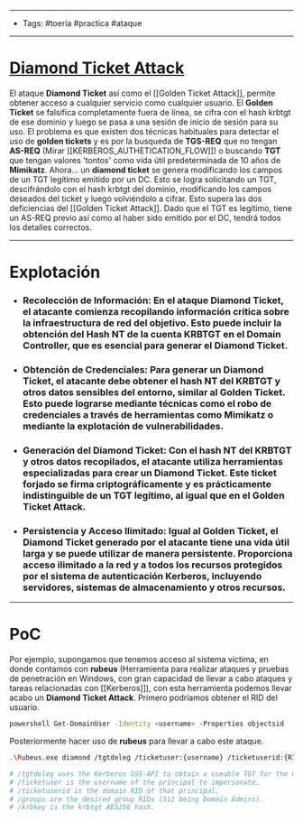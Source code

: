 ------
- Tags: #toeria #practica #ataque 
-----
# [Diamond Ticket Attack](https://book.hacktricks.xyz/windows-hardening/active-directory-methodology/diamond-ticket)
El ataque **Diamond Ticket** así como el [[Golden Ticket Attack]], permite obtener acceso a cualquier servicio como cualquier usuario. El **Golden Ticket** se falsifica completamente fuera de línea, se cifra con el hash krbtgt de ese dominio y luego se pasa a una sesión de inicio de sesión para su uso. El problema es que existen dos técnicas habituales para detectar el uso de **golden tickets** y es por la busqueda de **TGS-REQ** que no tengan **AS-REQ** (Mirar [[KERBEROS_AUTHETICATION_FLOW]]) o buscando **TGT** que tengan valores 'tontos' como vida útil predeterminada de 10 años de **Mimikatz**. 
Ahora... un **diamond ticket** se genera modificando los campos de un TGT legítimo emitido por un DC. Esto se logra solicitando un TGT, descifrándolo con el hash krbtgt del dominio, modificando los campos deseados del ticket y luego volviéndolo a cifrar. Esto supera las dos deficiencias del [[Golden Ticket Attack]]. Dado que el TGT es legítimo, tiene un AS-REQ previo así como al haber sido emitido por el DC, tendrá todos los detalles correctos.

----
# Explotación 

- ### **Recolección de Información**: En el ataque Diamond Ticket, el atacante comienza recopilando información crítica sobre la infraestructura de red del objetivo. Esto puede incluir la obtención del Hash NT de la cuenta **KRBTGT** en el Domain Controller, que es **esencial** para generar el Diamond Ticket.

- ### **Obtención de Credenciales**: Para generar un Diamond Ticket, el atacante debe obtener el **hash NT del KRBTGT** y otros datos sensibles del entorno, similar al Golden Ticket. Esto puede lograrse mediante técnicas como el robo de credenciales a través de herramientas como **Mimikatz** o mediante la explotación de vulnerabilidades.

- ### **Generación del Diamond Ticket**: Con el hash NT del KRBTGT y otros datos recopilados, el atacante utiliza herramientas especializadas para crear un Diamond Ticket. Este ticket forjado se firma criptográficamente y es prácticamente indistinguible de un TGT legítimo, al igual que en el Golden Ticket Attack.

- ### **Persistencia y Acceso Ilimitado**: Igual al Golden Ticket, el Diamond Ticket generado por el atacante tiene una vida útil larga y se puede utilizar de manera persistente. Proporciona acceso ilimitado a la red y a todos los recursos protegidos por el sistema de autenticación Kerberos, incluyendo servidores, sistemas de almacenamiento y otros recursos.

---
# PoC
Por ejemplo, supongamos que tenemos acceso al sistema víctima, en donde contamos con **rubeus** (Herramienta para realizar ataques y pruebas de penetración en Windows, con gran capacidad de llevar a cabo ataques y tareas relacionadas con [[Kerberos]]), con esta herramienta podemos llevar acabo un **Diamond Ticket Attack**.
Primero podríamos obtener el RID del usuario.

```bash
powershell Get-DomainUser -Identity <username> -Properties objectsid
```
Posteriormente hacer uso de **rubeus** para llevar a cabo este ataque. 

```bash
.\Rubeus.exe diamond /tgtdeleg /ticketuser:{username} /ticketuserid:{RID_username} /groups:512

# /tgtdeleg uses the Kerberos GSS-API to obtain a useable TGT for the user without needing to know their password, NTLM/AES hash, or elevation on the host.
# /ticketuser is the username of the principal to impersonate.
# /ticketuserid is the domain RID of that principal.
# /groups are the desired group RIDs (512 being Domain Admins).
# /krbkey is the krbtgt AES256 hash.
```

